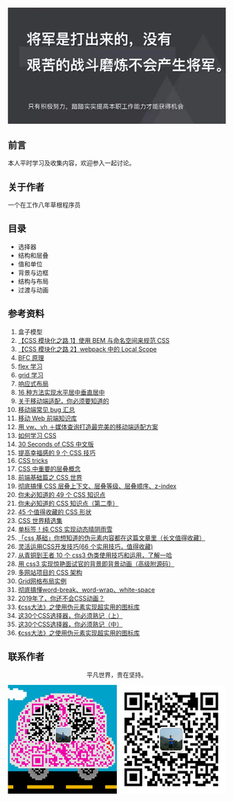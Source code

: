 ![image](./img/timg.jpg)
<br>

## 前言

本人平时学习及收集内容，欢迎参入一起讨论。

## 关于作者

一个在工作八年草根程序员

## 目录

- 选择器
- 结构和层叠
- 值和单位
- 背景与边框
- 结构与布局
- 过渡与动画

## 参考资料

1. 盒子模型
1. [【CSS 模块化之路 1】使用 BEM 与命名空间来规范 CSS](https://github.com/alienzhou/blog/issues/14)
1. [【CSS 模块化之路 2】webpack 中的 Local Scope](https://github.com/alienzhou/blog/issues/15)
1. [BFC 原理](https://github.com/ftTony/blog/issues/1)
1. [flex 学习](https://github.com/ftTony/blog/issues/10)
1. [grid 学习](https://www.zcfy.cc/article/learn-css-grid-a-guide-to-learning-css-grid-jonathan-suh)
1. [响应式布局](https://github.com/ljianshu/Blog/issues/38)
1. [16 种方法实现水平居中垂直居中](https://juejin.im/post/58f818bbb123db006233ab2a)
1. [关于移动端适配，你必须要知道的](https://juejin.im/post/5cddf289f265da038f77696c)
1. [移动端常见 bug 汇总](https://juejin.im/post/5af918636fb9a07ac5603ecb)
1. [移动 Web 前端知识库](https://github.com/AlloyTeam/Mars)
1. [用 vw、vh ＋媒体查询打造最完美的移动端适配方案](https://juejin.im/post/5cf0d8fb6fb9a07ee9585681)
1. [如何学习 CSS](https://mp.weixin.qq.com/s/ZM3WPlQkvNr7OIJvDfjQ3A)
1. [30 Seconds of CSS 中文版](https://github.com/kujian/30-seconds-of-css)
1. [提高幸福感的 9 个 CSS 技巧](https://mp.weixin.qq.com/s?__biz=MzAxODE2MjM1MA==&mid=2651556405&idx=1&sn=560b673b36263fb727cddc2b137a8ca5&chksm=80255df4b752d4e25853cd50351896f524c37e533d3ef8bf72e5dfa848d7209c7097bdcea80f&scene=21#wechat_redirect)
1. [CSS tricks](https://github.com/QiShaoXuan/css_tricks)
1. [CSS 中重要的层叠概念](https://juejin.im/post/5ba4efe36fb9a05cf52ac192)
1. [前端基础篇之 CSS 世界](https://juejin.im/post/5ce607a7e51d454f6f16eb3d)
1. [彻底搞懂 CSS 层叠上下文、层叠等级、层叠顺序、z-index](https://juejin.im/post/5b876f86518825431079ddd6)
1. [你未必知道的 49 个 CSS 知识点](https://juejin.im/post/5d3eca78e51d4561cb5dde12)
1. [你未必知道的 CSS 知识点（第二季）](https://juejin.im/post/5d9ec8b0518825651b1dffa3)
1. [45 个值得收藏的 CSS 形状](https://github.com/qq449245884/xiaozhi/issues/42)
1. [CSS 世界精选集](https://mp.weixin.qq.com/s/W8-Cu8Mjh00Rze5o4bFKag)
1. [单标签！纯 CSS 实现动态晴阴雨雪](https://juejin.im/post/5d2716ab5188257b775d35ba)
1. [「css 基础」你想知道的伪元素内容都在这篇文章里（长文值得收藏）](https://mp.weixin.qq.com/s/a8tGcnhYvq0zlkWuBHoQ-w)
1. [灵活运用CSS开发技巧(66 个实用技巧，值得收藏)](https://juejin.im/post/5d4d0ec651882549594e7293)
1. [从青铜到王者 10 个 css3 伪类使用技巧和运用，了解一哈](https://juejin.im/post/5b6d0c5cf265da0f504a837f)
1. [用 css3 实现惊艳面试官的背景即背景动画（高级附源码）](https://juejin.im/post/5d86fc096fb9a06ae94d6d7a)
1. [多网站项目的 CSS 架构](https://mp.weixin.qq.com/s/Zyimaq5bzdJfVjS8oXX9Tg)
2. [Grid网格布局实例](https://mp.weixin.qq.com/s/jCulRlNC0990lYSBsEFJag)
3. [彻底搞懂word-break、word-wrap、white-space](https://mp.weixin.qq.com/s/revhs0WEGiew-OSNQVMZGw)
4. [2019年了，你还不会CSS动画？](https://juejin.im/post/5cdd178ee51d456e811d279b)
5. [《css大法》之使用伪元素实现超实用的图标库](https://mp.weixin.qq.com/s/udMV3ocpdj7Ks9xmPV2xdg)
6. [这30个CSS选择器，你必须熟记（上）](https://mp.weixin.qq.com/s/SGoK-eRb1KwtSN9X81SXzw)
7. [这30个CSS选择器，你必须熟记（中）](https://mp.weixin.qq.com/s/-MXNffO2rRoksyRjDb8hdA)
8. [《css大法》之使用伪元素实现超实用的图标库](https://mp.weixin.qq.com/s/PxP62LlEl0jB7cVAPMjXyg)

## 联系作者

<div align="center">
    <p>
        平凡世界，贵在坚持。
    </p>
    <img src="./img/contact.png" />
</div>
